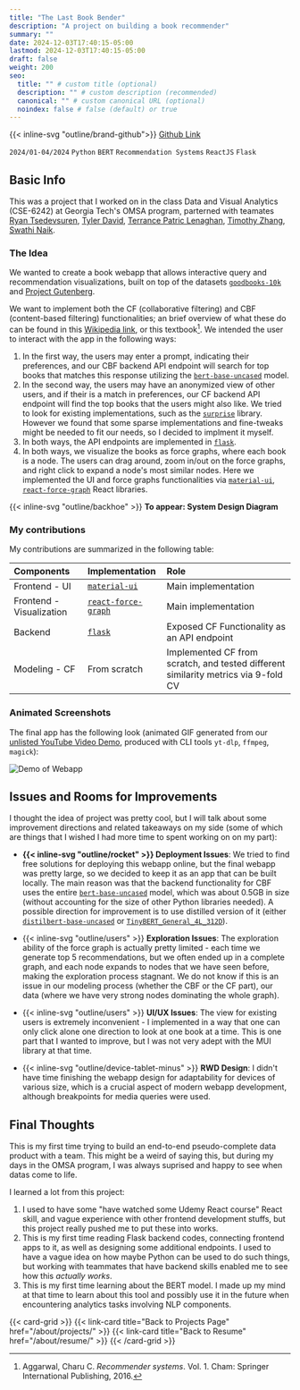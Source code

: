 ```yaml
---
title: "The Last Book Bender"
description: "A project on building a book recommender"
summary: ""
date: 2024-12-03T17:40:15-05:00
lastmod: 2024-12-03T17:40:15-05:00
draft: false
weight: 200
seo:
  title: "" # custom title (optional)
  description: "" # custom description (recommended)
  canonical: "" # custom canonical URL (optional)
  noindex: false # false (default) or true
---
```


{{< inline-svg "outline/brand-github">}} [Github Link](https://github.com/Book-Bender/The-Last-Book-Bender)

`2024/01-04/2024` `Python` `BERT` `Recommendation Systems` `ReactJS` `Flask`

## Basic Info

This was a project that I worked on in the class Data and Visual Analytics (CSE-6242) at Georgia Tech's OMSA program, parterned with teamates [Ryan Tsedevsuren](https://www.linkedin.com/in/ryan-tsedevsuren/), [Tyler David](https://www.linkedin.com/in/tyler-david1999/), [Terrance Patric Lenaghan](https://www.linkedin.com/in/tplenaghan/), [Timothy Zhang](https://www.linkedin.com/in/timothy-zhang/), [Swathi Naik](https://www.linkedin.com/in/swathimnaik/).

### The Idea

We wanted to create a book webapp that allows interactive query and recommendation visualizations, built on top of the datasets [`goodbooks-10k`](https://github.com/zygmuntz/goodbooks-10k) and [Project Gutenberg](https://www.gutenberg.org/).

We want to implement both the CF (collaborative filtering) and CBF (content-based filtering) functionalities; an brief overview of what these do can be found in this [Wikipedia link](https://en.wikipedia.org/wiki/Recommender_system#Approaches), or this textbook[^1]. We intended the user to interact with the app in the following ways:

1. In the first way, the users may enter a prompt, indicating their preferences, and our CBF backend API endpoint will search for top books that matches this response utilizing the [`bert-base-uncased`](https://huggingface.co/google-bert/bert-base-uncased) model.
2. In the second way, the users may have an anonymized view of other users, and if their is a match in preferences, our CF backend API endpoint will find the top books that the users might also like. We tried to look for existing implementations, such as the [`surprise`](https://github.com/NicolasHug/Surprise) library. However we found that some sparse implementations and fine-tweaks might be needed to fit our needs, so I decided to implment it myself.
3. In both ways, the API endpoints are implemented in [`flask`](https://github.com/pallets/flask).
4. In both ways, we visualize the books as force graphs, where each book is a node. The users can drag around, zoom in/out on the force graphs, and right click to expand a node's most similar nodes. Here we implemented the UI and force graphs functionalities via [`material-ui`](https://github.com/mui/material-ui), [`react-force-graph`](https://github.com/vasturiano/react-force-graph) React libraries.

{{< inline-svg "outline/backhoe" >}} **To appear: System Design Diagram**

[^1]: Aggarwal, Charu C. _Recommender systems_. Vol. 1. Cham: Springer International Publishing, 2016.

### My contributions

My contributions are summarized in the following table:

| Components               | Implementation                                                         | Role                                                                               |
| :----------------------- | :--------------------------------------------------------------------- | :--------------------------------------------------------------------------------- |
| Frontend - UI            | [`material-ui`](https://github.com/mui/material-ui)                    | Main implementation                                                                |
| Frontend - Visualization | [`react-force-graph`](https://github.com/vasturiano/react-force-graph) | Main implementation                                                                |
| Backend                  | [`flask`](https://github.com/pallets/flask)                            | Exposed CF Functionality as an API endpoint                                        |
| Modeling - CF            | From scratch                                                           | Implemented CF from scratch, and tested different similarity metrics via 9-fold CV |

### Animated Screenshots

The final app has the following look (animated GIF generated from our [unlisted YouTube Video Demo](https://www.youtube.com/watch?v=-kzubcvd4as), produced with CLI tools `yt-dlp`, `ffmpeg`, `magick`):

![Demo of Webapp](images/about/bookbender.gif)

## Issues and Rooms for Improvements

I thought the idea of project was pretty cool, but I will talk about some improvement directions and related takeaways on my side (some of which are things that I wished I had more time to spent working on on my part):

- **{{< inline-svg "outline/rocket" >}} Deployment Issues**: We tried to find free solutions for deploying this webapp online, but the final webapp was pretty large, so we decided to keep it as an app that can be built locally. The main reason was that the backend functionality for CBF uses the entire [`bert-base-uncased`](https://huggingface.co/google-bert/bert-base-uncased) model, which was about 0.5GB in size (without accounting for the size of other Python libraries needed). A possible direction for improvement is to use distilled version of it (either [`distilbert-base-uncased`](https://huggingface.co/distilbert/distilbert-base-uncased) or [`TinyBERT_General_4L_312D`](https://huggingface.co/huawei-noah/TinyBERT_General_4L_312D)).

- {{< inline-svg "outline/users" >}} **Exploration Issues**: The exploration ability of the force graph is actually pretty limited - each time we generate top 5 recommendations, but we often ended up in a complete graph, and each node expands to nodes that we have seen before, making the exploration process stagnant. We do not know if this is an issue in our modeling process (whether the CBF or the CF part), our data (where we have very strong nodes dominating the whole graph).

- {{< inline-svg "outline/users" >}} **UI/UX Issues**: The view for existing users is extremely inconvenient - I implemented in a way that one can only click alone one direction to look at one book at a time. This is one part that I wanted to improve, but I was not very adept with the MUI library at that time.

- {{< inline-svg "outline/device-tablet-minus" >}} **RWD Design**: I didn't have time finishing the webapp design for adaptability for devices of various size, which is a crucial aspect of modern webapp development, although breakpoints for media queries were used.

## Final Thoughts

This is my first time trying to build an end-to-end pseudo-complete data product with a team. This might be a weird of saying this, but during my days in the OMSA program, I was always suprised and happy to see when datas come to life.

I learned a lot from this project:
1. I used to have some "have watched some Udemy React course" React skill, and vague experience with other frontend development stuffs, but this project really pushed me to put these into works.
2. This is my first time reading Flask backend codes, connecting frontend apps to it, as well as designing some additional endpoints. I used to have a vague idea on how maybe Python can be used to do such things, but working with teammates that have backend skills enabled me to see how this *actually works*.
3. This is my first time learning about the BERT model. I made up my mind at that time to learn about this tool and possibly use it in the future when encountering analytics tasks involving NLP components.

{{< card-grid >}}
{{< link-card title="Back to Projects Page" href="/about/projects/" >}}
{{< link-card title="Back to Resume" href="/about/resume/" >}}
{{< /card-grid >}}
